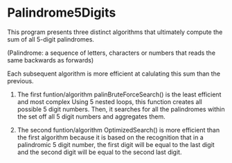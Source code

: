 # Palindrome5Digits

  This program presents three distinct algorithms that ultimately compute the sum of all 5-digit palindromes.
  
  (Palindrome: a sequence of letters, characters or numbers that reads the same backwards as forwards)

  Each subsequent algorithm is more efficient at calulating this sum than the previous.

  1) The first funtion/algorithm palinBruteForceSearch() is the least efficient and most complex
     Using 5 nested loops, this function creates all possible 5 digit numbers. 
     Then, it searches for all the palindromes within the set off all 5 digit numbers and aggregates them. 
  
  2) The second  funtion/algorithm OptimizedSearch() is more efficient than the first algorithm 
     because it is based on the recognition that in a palindromic 5 digit number, the first digit will be equal 
     to the last digit and the second digit will be equal to the second last digit. 
